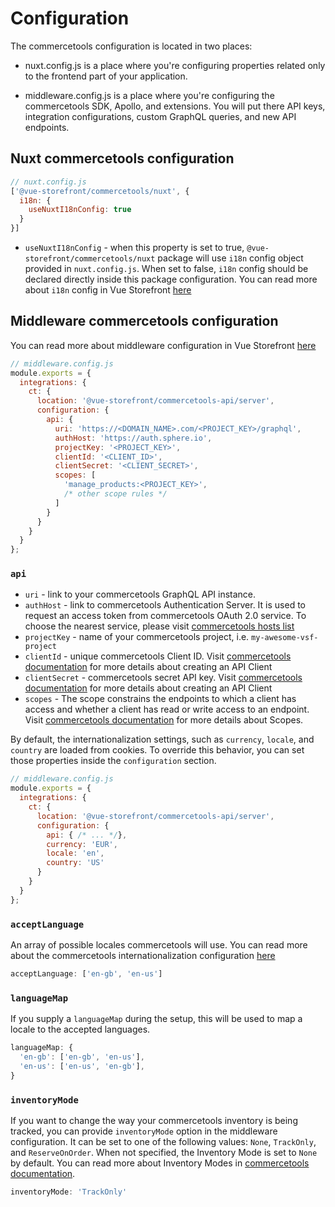 # Configuration

The commercetools configuration is located in two places:

- nuxt.config.js is a place where you're configuring properties related only to the frontend part of your application.

- middleware.config.js is a place where you're configuring the commercetools SDK, Apollo, and extensions. You will put there API keys, integration configurations, custom GraphQL queries, and new API endpoints.

## Nuxt commercetools configuration

```js
// nuxt.config.js
['@vue-storefront/commercetools/nuxt', {
  i18n: {
    useNuxtI18nConfig: true
  }
}]
```

- `useNuxtI18nConfig` - when this property is set to true, `@vue-storefront/commercetools/nuxt` package will use `i18n` config object provided in `nuxt.config.js`. When set to false, `i18n` config should be declared directly inside this package configuration. You can read more about `i18n` config in Vue Storefront [here](../advanced/internationalization.md)

## Middleware commercetools configuration

You can read more about middleware configuration in Vue Storefront [here](../advanced/server-middleware.html#configuration)

```js
// middleware.config.js
module.exports = {
  integrations: {
    ct: {
      location: '@vue-storefront/commercetools-api/server',
      configuration: {
        api: {
          uri: 'https://<DOMAIN_NAME>.com/<PROJECT_KEY>/graphql',
          authHost: 'https://auth.sphere.io',
          projectKey: '<PROJECT_KEY>',
          clientId: '<CLIENT_ID>',
          clientSecret: '<CLIENT_SECRET>',
          scopes: [
            'manage_products:<PROJECT_KEY>',
            /* other scope rules */
          ]
        }
      }
    }
  }
};
```

### `api`

- `uri` - link to your commercetools GraphQL API instance.
- `authHost` - link to commercetools Authentication Server. It is used to request an access token from commercetools OAuth 2.0 service. To choose the nearest service, please visit [commercetools hosts list](https://docs.commercetools.com/api/authorization)
- `projectKey` - name of your commercetools project, i.e. `my-awesome-vsf-project`
- `clientId` - unique commercetools Client ID. Visit [commercetools documentation](https://docs.commercetools.com/tutorials/getting-started#creating-an-api-client) for more details about creating an API Client
- `clientSecret` - commercetools secret API key. Visit [commercetools documentation](https://docs.commercetools.com/tutorials/getting-started#creating-an-api-client) for more details about creating an API Client
- `scopes` - The scope constrains the endpoints to which a client has access and whether a client has read or write access to an endpoint. Visit [commercetools documentation](https://docs.commercetools.com/api/scopes#top) for more details about Scopes.

By default, the internationalization settings, such as `currency`, `locale`, and `country` are loaded from cookies. To override this behavior, you can set those properties inside the `configuration` section.

```js
// middleware.config.js
module.exports = {
  integrations: {
    ct: {
      location: '@vue-storefront/commercetools-api/server',
      configuration: {
        api: { /* ... */},
        currency: 'EUR',
        locale: 'en',
        country: 'US'
      }
    }
  }
};
```


### `acceptLanguage`

An array of possible locales commercetools will use. You can read more about the commercetools internationalization configuration [here](https://docs.commercetools.com/api/projects/orders-import#language-filtering)

```js
acceptLanguage: ['en-gb', 'en-us']
```

### `languageMap`

If you supply a `languageMap` during the setup, this will be used to map a locale to the accepted languages.

```js
languageMap: {
  'en-gb': ['en-gb', 'en-us'],
  'en-us': ['en-us', 'en-gb'],
}
```

### `inventoryMode`

If you want to change the way your commercetools inventory is being tracked, you can provide `inventoryMode` option in the middleware configuration. It can be set to one of the following values: `None`, `TrackOnly`, and `ReserveOnOrder`. When not specified, the Inventory Mode is set to `None` by default. You can read more about Inventory Modes in [commercetools documentation](https://docs.commercetools.com/api/projects/carts#inventorymode).

```js
inventoryMode: 'TrackOnly'
```
